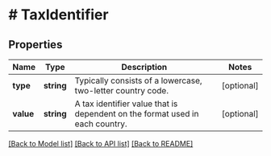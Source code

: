# # TaxIdentifier

## Properties

Name | Type | Description | Notes
------------ | ------------- | ------------- | -------------
**type** | **string** | Typically consists of a lowercase, two-letter country code. | [optional] 
**value** | **string** | A tax identifier value that is dependent on the format used in each country. | [optional] 

[[Back to Model list]](../../README.md#documentation-for-models) [[Back to API list]](../../README.md#documentation-for-api-endpoints) [[Back to README]](../../README.md)


